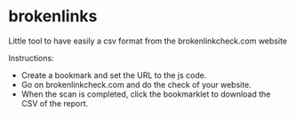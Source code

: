 # brokenlinks
Little tool to have easily a csv format from the brokenlinkcheck.com website

Instructions:
- Create a bookmark and set the URL to the js code.
- Go on brokenlinkcheck.com and do the check of your website.
- When the scan is completed, click the bookmarklet to download the CSV of the report.
